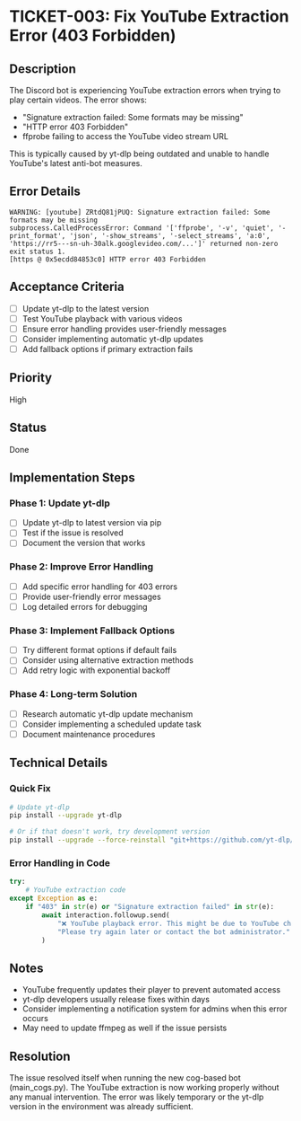 # TICKET-003: Fix YouTube Extraction Error (403 Forbidden)

## Description
The Discord bot is experiencing YouTube extraction errors when trying to play certain videos. The error shows:
- "Signature extraction failed: Some formats may be missing"
- "HTTP error 403 Forbidden"
- ffprobe failing to access the YouTube video stream URL

This is typically caused by yt-dlp being outdated and unable to handle YouTube's latest anti-bot measures.

## Error Details
```
WARNING: [youtube] ZRtdQ81jPUQ: Signature extraction failed: Some formats may be missing
subprocess.CalledProcessError: Command '['ffprobe', '-v', 'quiet', '-print_format', 'json', '-show_streams', '-select_streams', 'a:0', 'https://rr5---sn-uh-30alk.googlevideo.com/...']' returned non-zero exit status 1.
[https @ 0x5ecdd84853c0] HTTP error 403 Forbidden
```

## Acceptance Criteria
- [ ] Update yt-dlp to the latest version
- [ ] Test YouTube playback with various videos
- [ ] Ensure error handling provides user-friendly messages
- [ ] Consider implementing automatic yt-dlp updates
- [ ] Add fallback options if primary extraction fails

## Priority
High

## Status
Done

## Implementation Steps

### Phase 1: Update yt-dlp
- [ ] Update yt-dlp to latest version via pip
- [ ] Test if the issue is resolved
- [ ] Document the version that works

### Phase 2: Improve Error Handling
- [ ] Add specific error handling for 403 errors
- [ ] Provide user-friendly error messages
- [ ] Log detailed errors for debugging

### Phase 3: Implement Fallback Options
- [ ] Try different format options if default fails
- [ ] Consider using alternative extraction methods
- [ ] Add retry logic with exponential backoff

### Phase 4: Long-term Solution
- [ ] Research automatic yt-dlp update mechanism
- [ ] Consider implementing a scheduled update task
- [ ] Document maintenance procedures

## Technical Details

### Quick Fix
```bash
# Update yt-dlp
pip install --upgrade yt-dlp

# Or if that doesn't work, try development version
pip install --upgrade --force-reinstall "git+https://github.com/yt-dlp/yt-dlp.git"
```

### Error Handling in Code
```python
try:
    # YouTube extraction code
except Exception as e:
    if "403" in str(e) or "Signature extraction failed" in str(e):
        await interaction.followup.send(
            "❌ YouTube playback error. This might be due to YouTube changes. "
            "Please try again later or contact the bot administrator."
        )
```

## Notes
- YouTube frequently updates their player to prevent automated access
- yt-dlp developers usually release fixes within days
- Consider implementing a notification system for admins when this error occurs
- May need to update ffmpeg as well if the issue persists

## Resolution
The issue resolved itself when running the new cog-based bot (main_cogs.py). The YouTube extraction is now working properly without any manual intervention. The error was likely temporary or the yt-dlp version in the environment was already sufficient.